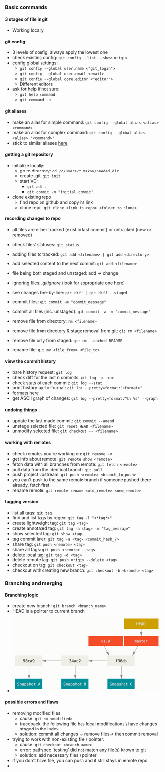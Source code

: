 ### Basic commands
#### 3 stages of file in git
- Working locally


#### git config
- 3 levels of config, always apply the lowest one
- check existing config: `git config --list --show-origin`
- config global settings: 
    - `git config --global user.name <"git_login">`
    - `git config --global user.email <email>`
    - `git config --global core.editor <"editor">` 
    - [Different editors](https://www.atlassian.com/git/tutorials/setting-up-a-repository/git-config)
- ask for help if not sure:
    - `git help command`
    - `git command -h`
#### git aliases
- make an alias for simple command: `git config --global alias.<alias> <command>`
- make an alias for complex command: `git config --global alias.<alias> '<command>'`
- stick to similar aliases [here]()
#### getting a git repository
- initialize locally: 
    - go to directory: `cd /c/users/timakov/needed_dir`
    - create .git: `git init`
    - start VC: 
        - `git add .`
        - `git commit -m "initial commit"`
- clone existing repo
    - find repo on github and copy its link
    - clone repo:  `git clone <link_to_repo> <folder_to_clone>`
#### recording changes to repo
- all files are either tracked (exist in last commit) or untracked (new or removed)

- check files’ statuses: `git status`
- adding files to tracked: `git add <filename> | git add <directory>`
- add selected content to the next commit: `git add <filename>`
- file being both staged and unstaged: add -> change
- ignoring files: _.gitignore_ (look for appropriate one [here](https://github.com/github/gitignore))
- see changes line-by-line: `git diff | git diff --staged`
- commit files: `git commit -m "commit_message"` 
- commit all files (inc. unstaged): `git commit -a -m "commit_message"`
- remove file from directory: `rm <filename>`
- remove file from directory & stage removal from git: `git rm <filename>`
- remove file only from staged: `git rm --cached README`
- rename file: `git mv <file_from> <file_to>`
#### view the commit history
- bare history request: `git log`
- check diff for the last n commits: `git log -p -<n>`
- check stats of each commit: `git log --stat`
- print history up-to-format: `git log --pretty=format:"<format>"` 
- [formats here](https://git-scm.com/book/en/v2/Git-Basics-Viewing-the-Commit-History)
- get ASCII graph of changes: `git log --pretty=format:"%h %s" --graph`
#### undoing things
- update the last made commit: `git commit --amend`
- unstage selected file: `git reset HEAD <filename>`
- unmodify selected file: `git checkout -- <filename>`
#### working with remotes
- check remotes you're working on: `git remove -v`
- get info about remote: `git remote show <remote>`
- fetch data with all branches from remote: `git fetch <remote>`
- pull data from the identical branch: `git pull`
- push project upstream: `git push <remote> <branch_to_push>`
- you can't push to the same remote branch if someone pushed there already, fetch first
- rename remote: `git remote rename <old_remote> <new_remote>`
#### tagging version
- list all tags: `git tag`
- find and list tags by regex: `git tag -l "<*tag*>"`
- create lightweight tag: `git tag <tag>`
- create annotated tag: `git tag -a <tag> -m "tag_message"`
- show selected tag: `git show <tag>`
- tag commit later: `git tag -a <tag> <commit_hash_7>`
- share tag: `git push <remote> <tag>`
- share all tags: `git push <remote> --tags`
- delete local tag: `git tag -d <tag>`
- delete remote tag: `git push origin --delete <tag>`
- checkout on tag: `git checkout <tag>`
- checkout with creating new branch: `git checkout -b <branch> <tag>`
### Branching and merging
#### Branching logic
- create new branch: `git branch <branch_name>`
- HEAD is a pointer to current branch
- ![alt text](https://github.com/alextimakov/sharing_git/blob/master/media/branching_model.PNG)


#### possible errors and flaws
- removing modified files: 
    - cause: `git rm <modified>`
    - traceback: the following file has local modifications \ have changes staged in the index
    - solution: commit all changes -> remove files-> then commit removal
- trying to work with non-existing file \ pointer:
    - cause: `git checkout <branch_name>` 
    - error: pathspec 'testing' did not match any file(s) known to git
    - solution: add necessary files \ pointer
- if you don't have file, you can push and it still stays in remote repo
- 